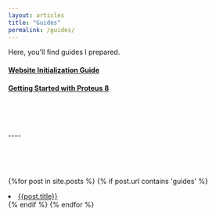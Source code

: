 ```yaml
---
layout: articles
title: "Guides"
permalink: /guides/
---
```


Here, you'll find guides I prepared.

#### [Website Initialization Guide](https://mohammadsanadaltaher.github.io/guides/initialization)

#### [Getting Started with Proteus 8](https://mohammadsanadaltaher.github.io/guides/Proteus)

<p>&nbsp;</p>
<p>&nbsp;</p>
----
<p>&nbsp;</p>
<p>&nbsp;</p>

{%for post in site.posts %}
{% if post.url contains 'guides' %}
<li><a href="{{site.baseurl}}{{post.url}}">{{post.title}}</a></li>
{% endif %}
{% endfor %}